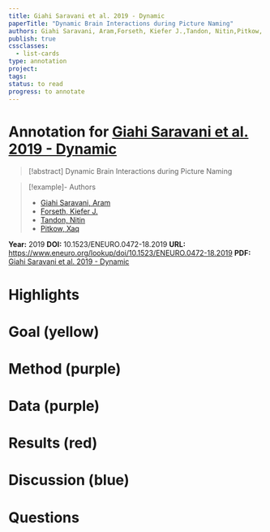 ```yaml
---
title: Giahi Saravani et al. 2019 - Dynamic
paperTitle: "Dynamic Brain Interactions during Picture Naming"
authors: Giahi Saravani, Aram,Forseth, Kiefer J.,Tandon, Nitin,Pitkow, Xaq
publish: true
cssclasses:
  - list-cards
type: annotation
project:
tags:
status: to read
progress: to annotate
---
```

# Annotation for [Giahi Saravani et al. 2019 - Dynamic](Papers/References/Giahi%20Saravani%20et%20al.%202019%20-%20Dynamic)

> [!abstract] Dynamic Brain Interactions during Picture Naming

> [!example]- Authors
> - [Giahi Saravani, Aram](Giahi%20Saravani%2C%20Aram)
> - [Forseth, Kiefer J.](Forseth%2C%20Kiefer%20J.)
> - [Tandon, Nitin](Tandon%2C%20Nitin)
> - [Pitkow, Xaq](Pitkow%2C%20Xaq)

**Year:** 2019
**DOI:** 10.1523/ENEURO.0472-18.2019
**URL:** https://www.eneuro.org/lookup/doi/10.1523/ENEURO.0472-18.2019
**PDF:** [Giahi Saravani et al. 2019 - Dynamic](Papers/PDFs/Giahi%20Saravani%20et%20al.%202019%20-%20Dynamic%20Brain%20Interactions%20during%20Picture%20Naming.pdf)

# Highlights


# Goal (yellow)


# Method (purple)


# Data (purple)


# Results (red)


# Discussion (blue)


# Questions

